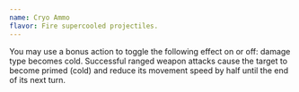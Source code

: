 ```yaml
---
name: Cryo Ammo
flavor: Fire supercooled projectiles.
---
```

You may use a bonus action to toggle the following effect on or off: damage type becomes cold. Successful ranged weapon attacks cause the target to become primed (cold) and reduce its movement speed by half until the end of its next turn.
